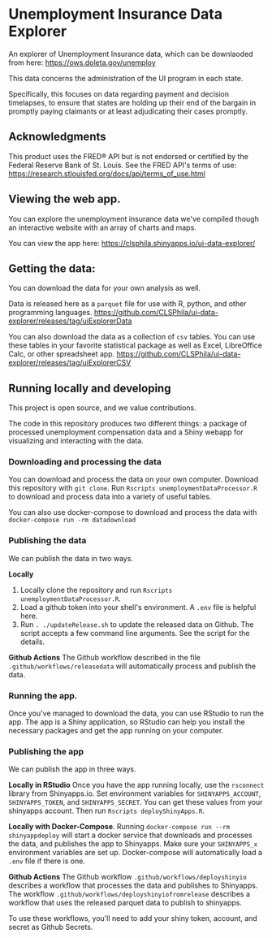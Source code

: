 # Unemployment Insurance Data Explorer

An explorer of Unemployment Insurance data, which can be downlaoded from here: https://ows.doleta.gov/unemploy

This data concerns the administration of the UI program in each state.

Specifically, this focuses on data regarding payment and decision timelapses, to ensure that states are holding up their end of the bargain in promptly paying claimants or at least adjudicating their cases promptly.

## Acknowledgments

This product uses the FRED® API but is not endorsed or certified by the Federal Reserve Bank of St. Louis. See the FRED API's terms of use: https://research.stlouisfed.org/docs/api/terms_of_use.html

## Viewing the web app.

You can explore the unemployment insurance data we've compiled though an interactive website with an array of charts and maps.

You can view the app here: https://clsphila.shinyapps.io/ui-data-explorer/

## Getting the data:

You can download the data for your own analysis as well.

Data is released here as a `parquet` file for use with R, python, and other programming languages. https://github.com/CLSPhila/ui-data-explorer/releases/tag/uiExplorerData

You can also download the data as a collection of `csv` tables. You can use these tables in your favorite statistical package as well as Excel, LibreOffice Calc, or other spreadsheet app. https://github.com/CLSPhila/ui-data-explorer/releases/tag/uiExplorerCSV

## Running locally and developing

This project is open source, and we value contributions.

The code in this repository produces two different things: a package of processed unemployment compensation data and a Shiny webapp for visualizing and interacting with the data.

### Downloading and processing the data

You can download and process the data on your own computer. Download this repository with `git clone`. Run `Rscripts unemploymentDataProcessor.R` to download and process data into a variety of useful tables.

You can also use docker-compose to download and process the data with `docker-compose run -rm datadownload`

### Publishing the data

We can publish the data in two ways.

**Locally**

1. Locally clone the repository and run `Rscripts unemploymentDataProcessor.R`.
2. Load a github token into your shell's environment. A `.env` file is helpful here.
3. Run `. ./updateRelease.sh` to update the released data on Github. The script accepts a few command line arguments. See the script for the details.

**Github Actions**
The Github workflow described in the file `.github/workflows/releasedata` will automatically process and publish the data.

### Running the app.

Once you've managed to download the data, you can use RStudio to run the app. The app is a Shiny application, so RStudio can help you install the necessary packages and get the app running on your computer.

### Publishing the app

We can publish the app in three ways.

**Locally in RStudio**
Once you have the app running locally, use the `rsconnect` library from Shinyapps.io. Set environment variables for `SHINYAPPS_ACCOUNT`, `SHINYAPPS_TOKEN`, and `SHINYAPPS_SECRET`. You can get these values from your shinyapps account. Then run `Rscripts deployShinyApps.R`.

**Locally with Docker-Compose**.
Running `docker-compose run --rm shinyappdeploy` will start a docker service that downloads and processes the data, and publishes the app to Shinyapps. Make sure your `SHINYAPPS_x` environment variables are set up. Docker-compose will automatically load a `.env` file if there is one.

**Github Actions**
The Github workflow `.github/workflows/deployshinyio` describes a workflow that processes the data and publishes to Shinyapps. The workflow `.github/workflows/deployshinyiofromrelease` describes a workflow that uses the released parquet data to publish to shinyapps.

To use these workflows, you'll need to add your shiny token, account, and secret as Github Secrets.
